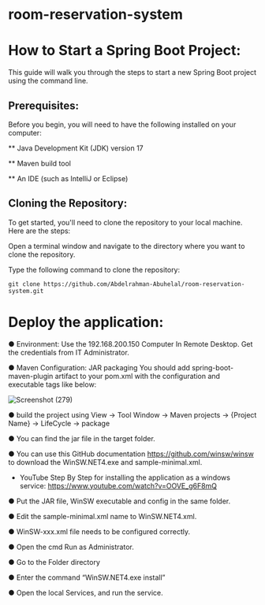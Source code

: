# room-reservation-system

# How to Start a Spring Boot Project:
 
This guide will walk you through the steps to start a new Spring Boot project using the command line.

## Prerequisites:

Before you begin, you will need to have the following installed on your computer:

** Java Development Kit (JDK) version 17 

** Maven build tool

** An IDE (such as IntelliJ or Eclipse)

## Cloning the Repository:

To get started, you'll need to clone the repository to your local machine. Here are the steps:

Open a terminal window and navigate to the directory where you want to clone the repository.

Type the following command to clone the repository:

```git clone https://github.com/Abdelrahman-Abuhelal/room-reservation-system.git```



# Deploy the application:

● Environment:
Use the 192.168.200.150 Computer In Remote Desktop.
Get the credentials from IT Administrator.

● Maven Configuration: JAR packaging
You should add spring-boot-maven-plugin artifact to your pom.xml with the configuration and executable tags like below:


![Screenshot (279)](https://user-images.githubusercontent.com/77440941/222962195-ef824c98-5347-4465-8f94-4bd11819f8e1.png)

● build the project using View → Tool Window → Maven projects → {Project Name} -> LifeCycle → package

● You can find the jar file in the target folder.

● You can use this GitHub documentation https://github.com/winsw/winsw to download the WinSW.NET4.exe and sample-minimal.xml.

- YouTube Step By Step for installing the application as a windows service: https://www.youtube.com/watch?v=OOVE_g6F8mQ

● Put the JAR file, WinSW executable and config in the same folder.

● Edit the sample-minimal.xml name to WinSW.NET4.xml.

● WinSW-xxx.xml file needs to be configured correctly.

● Open the cmd Run as Administrator.

● Go to the Folder directory

● Enter the command “WinSW.NET4.exe install”

● Open the local Services, and run the service.


